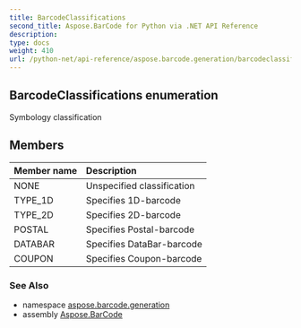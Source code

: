 ```yaml
---
title: BarcodeClassifications
second_title: Aspose.BarCode for Python via .NET API Reference
description: 
type: docs
weight: 410
url: /python-net/api-reference/aspose.barcode.generation/barcodeclassifications/
---
```


## BarcodeClassifications enumeration

Symbology classification

## Members
| Member name | Description |
| :- | :- |
|NONE|Unspecified classification|
|TYPE_1D|Specifies 1D-barcode|
|TYPE_2D|Specifies 2D-barcode|
|POSTAL|Specifies Postal-barcode|
|DATABAR|Specifies DataBar-barcode|
|COUPON|Specifies Coupon-barcode|

### See Also

* namespace [aspose.barcode.generation](/barcode/python-net/api-reference/aspose.barcode.generation/)
* assembly [Aspose.BarCode](/barcode/python-net/api-reference/)

